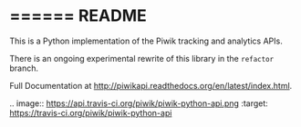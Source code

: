 ======
README
======

This is a Python implementation of the Piwik tracking and analytics APIs.

There is an ongoing experimental rewrite of this library in the `refactor` branch.

Full Documentation at http://piwikapi.readthedocs.org/en/latest/index.html.

.. image:: https://api.travis-ci.org/piwik/piwik-python-api.png
  :target: https://travis-ci.org/piwik/piwik-python-api
